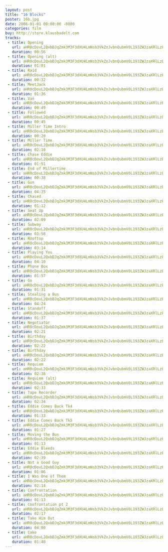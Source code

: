 ```yaml
---
layout: post
title: "16 Blocks"
poster: 16b.jpg
date: 2006-01-01 00:00:00 -0800
categories: film
buy: http://store.klausbadelt.com
tracks:
 - title: Opening
   url: aHR0cDovL2QxbDJqZmk3M3F3dXU4LmNsb3VkZnJvbnQubmV0L193ZWJzaXRlLzE2Yi8wMSBPcGVuaW5nLm1wMw==
   duration: 00:56
 - title: Opening (alt)
   url: aHR0cDovL2QxbDJqZmk3M3F3dXU4LmNsb3VkZnJvbnQubmV0L193ZWJzaXRlLzE2Yi8wMiBPcGVuaW5nIChhbHQpLm1wMw==
   duration: 01:01
 - title: Raid
   url: aHR0cDovL2QxbDJqZmk3M3F3dXU4LmNsb3VkZnJvbnQubmV0L193ZWJzaXRlLzE2Yi8wMyBSYWlkLm1wMw==
   duration: 00:32
 - title: MeetJack
   url: aHR0cDovL2QxbDJqZmk3M3F3dXU4LmNsb3VkZnJvbnQubmV0L193ZWJzaXRlLzE2Yi8wNCBNZWV0SmFjay5tcDM=
   duration: 01:36
 - title: Van
   url: aHR0cDovL2QxbDJqZmk3M3F3dXU4LmNsb3VkZnJvbnQubmV0L193ZWJzaXRlLzE2Yi8wNSBWYW4ubXAz
   duration: 00:49
 - title: Followed
   url: aHR0cDovL2QxbDJqZmk3M3F3dXU4LmNsb3VkZnJvbnQubmV0L193ZWJzaXRlLzE2Yi8wNiBGb2xsb3dlZC5tcDM=
   duration: 00:45
 - title: Miller Time Intro
   url: aHR0cDovL2QxbDJqZmk3M3F3dXU4LmNsb3VkZnJvbnQubmV0L193ZWJzaXRlLzE2Yi8wNyBNaWxsZXJpbnRyby5tcDM=
   duration: 00:20
 - title: Miller Time
   url: aHR0cDovL2QxbDJqZmk3M3F3dXU4LmNsb3VkZnJvbnQubmV0L193ZWJzaXRlLzE2Yi8wOCBNaWxsZXJ0aW1lLm1wMw==
   duration: 02:10
 - title: Chase Eddie
   url: aHR0cDovL2QxbDJqZmk3M3F3dXU4LmNsb3VkZnJvbnQubmV0L193ZWJzaXRlLzE2Yi8wOSBDaGFzZSBFZGRpZS5tcDM=
   duration: 01:51
 - title: End of Millertime
   url: aHR0cDovL2QxbDJqZmk3M3F3dXU4LmNsb3VkZnJvbnQubmV0L193ZWJzaXRlLzE2Yi8xMCBFbmQgb2YgTWlsbGVydGltZS5tcDM=
   duration: 00:38
 - title: Gun
   url: aHR0cDovL2QxbDJqZmk3M3F3dXU4LmNsb3VkZnJvbnQubmV0L193ZWJzaXRlLzE2Yi8xMSBHdW4ubXAz
   duration: 04:35
 - title: Chased
   url: aHR0cDovL2QxbDJqZmk3M3F3dXU4LmNsb3VkZnJvbnQubmV0L193ZWJzaXRlLzE2Yi8xMiBDaGFzZWQubXAz
   duration: 01:12
 - title: Seat Up
   url: aHR0cDovL2QxbDJqZmk3M3F3dXU4LmNsb3VkZnJvbnQubmV0L193ZWJzaXRlLzE2Yi8xMyBTZWF0IFVwLm1wMw==
   duration: 02:09
 - title: Subway
   url: aHR0cDovL2QxbDJqZmk3M3F3dXU4LmNsb3VkZnJvbnQubmV0L193ZWJzaXRlLzE2Yi8xNCBTdWJ3YXkubXAz
   duration: 03:58
 - title: Rooftop
   url: aHR0cDovL2QxbDJqZmk3M3F3dXU4LmNsb3VkZnJvbnQubmV0L193ZWJzaXRlLzE2Yi8xNSBSb29mdG9wLm1wMw==
   duration: 03:14
 - title: Playing You
   url: aHR0cDovL2QxbDJqZmk3M3F3dXU4LmNsb3VkZnJvbnQubmV0L193ZWJzaXRlLzE2Yi8xNiBQbGF5aW5nIFlvdS5tcDM=
   duration: 04:10
 - title: Phone Box
   url: aHR0cDovL2QxbDJqZmk3M3F3dXU4LmNsb3VkZnJvbnQubmV0L193ZWJzaXRlLzE2Yi8xNyBQaG9uZSBCb3gubXAz
   duration: 01:57
 - title: Go
   url: aHR0cDovL2QxbDJqZmk3M3F3dXU4LmNsb3VkZnJvbnQubmV0L193ZWJzaXRlLzE2Yi8xOCBHby5tcDM=
   duration: 01:31
 - title: Stealing a Bus
   url: aHR0cDovL2QxbDJqZmk3M3F3dXU4LmNsb3VkZnJvbnQubmV0L193ZWJzaXRlLzE2Yi8xOSBTdGVhbGluZyBhIEJ1cy5tcDM=
   duration: 04:24
 - title: Standoff 
   url: aHR0cDovL2QxbDJqZmk3M3F3dXU4LmNsb3VkZnJvbnQubmV0L193ZWJzaXRlLzE2Yi8yMCBTdGFuZG9mZi5tcDM=
   duration: 01:37
 - title: Negotiator
   url: aHR0cDovL2QxbDJqZmk3M3F3dXU4LmNsb3VkZnJvbnQubmV0L193ZWJzaXRlLzE2Yi8yMSBOZWdvdGlhdG9yLm1wMw==
   duration: 02:21
 - title: Birthday
   url: aHR0cDovL2QxbDJqZmk3M3F3dXU4LmNsb3VkZnJvbnQubmV0L193ZWJzaXRlLzE2Yi8yMiBCaXJ0aGRheS5tcDM=
   duration: 02:22
 - title: Birthday
   url: aHR0cDovL2QxbDJqZmk3M3F3dXU4LmNsb3VkZnJvbnQubmV0L193ZWJzaXRlLzE2Yi8yMyBCaXJ0aGRheS5tcDM=
   duration: 02:22
 - title: Requiem
   url: aHR0cDovL2QxbDJqZmk3M3F3dXU4LmNsb3VkZnJvbnQubmV0L193ZWJzaXRlLzE2Yi8yNCBSZXF1aWVtLm1wMw==
   duration: 02:38
 - title: Requiem (alt)
   url: aHR0cDovL2QxbDJqZmk3M3F3dXU4LmNsb3VkZnJvbnQubmV0L193ZWJzaXRlLzE2Yi8yNSA0bTIxViBSZXF1aWVtLm1wMw==
   duration: 02:33
 - title: Tape Recorder
   url: aHR0cDovL2QxbDJqZmk3M3F3dXU4LmNsb3VkZnJvbnQubmV0L193ZWJzaXRlLzE2Yi8yNiBUYXBlIFJlY29yZGVyLm1wMw==
   duration: 02:34
 - title: Eddie Comes Back Tk4
   url: aHR0cDovL2QxbDJqZmk3M3F3dXU4LmNsb3VkZnJvbnQubmV0L193ZWJzaXRlLzE2Yi8yNyBFZGRpZSBDb21lcyBCYWNrIFRrNC5tcDM=
   duration: 01:33
 - title: Eddie Comes Back Tk5
   url: aHR0cDovL2QxbDJqZmk3M3F3dXU4LmNsb3VkZnJvbnQubmV0L193ZWJzaXRlLzE2Yi8yOCBFZGRpZSBDb21lcyBCYWNrIFRrNS5tcDM=
   duration: 01:27
 - title: Moving the Bus
   url: aHR0cDovL2QxbDJqZmk3M3F3dXU4LmNsb3VkZnJvbnQubmV0L193ZWJzaXRlLzE2Yi8yOSBNb3ZpbmcgdGhlIEJ1cy5tcDM=
   duration: 01:13
 - title: Eddie Bleeds
   url: aHR0cDovL2QxbDJqZmk3M3F3dXU4LmNsb3VkZnJvbnQubmV0L193ZWJzaXRlLzE2Yi8zMCBFZGRpZSBCbGVlZHMubXAz
   duration: 02:39
 - title: Not a Good Guy
   url: aHR0cDovL2QxbDJqZmk3M3F3dXU4LmNsb3VkZnJvbnQubmV0L193ZWJzaXRlLzE2Yi8zMSBOb3QgYSBHb29kIEd1eS5tcDM=
   duration: 01:06
 - title: I Was One of Them
   url: aHR0cDovL2QxbDJqZmk3M3F3dXU4LmNsb3VkZnJvbnQubmV0L193ZWJzaXRlLzE2Yi8zMiBJIFdhcyBPbmUgb2YgVGhlbS5tcDM=
   duration: 02:14
 - title: Confrontation
   url: aHR0cDovL2QxbDJqZmk3M3F3dXU4LmNsb3VkZnJvbnQubmV0L193ZWJzaXRlLzE2Yi8zMyBDb25mcm9udGF0aW9uLm1wMw==
   duration: 01:13
 - title: Confrontation pt 2
   url: aHR0cDovL2QxbDJqZmk3M3F3dXU4LmNsb3VkZnJvbnQubmV0L193ZWJzaXRlLzE2Yi8zNCBDb25mcm9udGF0aW9uLm1wMw==
   duration: 02:17
 - title: Take Him Out
   url: aHR0cDovL2QxbDJqZmk3M3F3dXU4LmNsb3VkZnJvbnQubmV0L193ZWJzaXRlLzE2Yi8zNSBUYWtlIEhpbSBPdXQubXAz
   duration: 04:00
 - title: Cake
   url: aHR0cDovL2QxbDJqZmk3M3F3dXU4LmNsb3VkZnJvbnQubmV0L193ZWJzaXRlLzE2Yi8zNiBDYWtlLm1wMw==
   duration: 01:40
---
```


